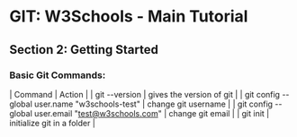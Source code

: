 
# GIT: W3Schools - Main Tutorial
## Section 2: Getting Started

### Basic Git Commands:
| Command | Action |
| git --version | gives the version of git |
| git config --global user.name "w3schools-test" | change git username |
| git config --global user.email "test@w3schools.com" | change git email |
| git init | initialize git in a folder |
